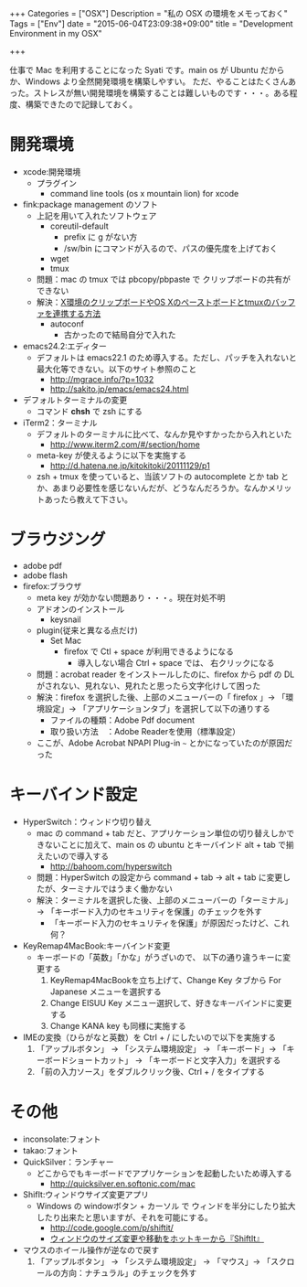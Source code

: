 +++
Categories = ["OSX"]
Description = "私の OSX の環境をメモっておく"
Tags = ["Env"]
date = "2015-06-04T23:09:38+09:00"
title = "Development Environment in my OSX"

+++

仕事で Mac を利用することになった Syati です。main os が Ubuntu だからか、Windows より全然開発環境を構築しやすい。
ただ、やることはたくさんあった。ストレスが無い開発環境を構築することは難しいものです・・・。ある程度、構築できたので記録しておく。
<!--more-->

# 開発環境

-   xcode:開発環境
    -   プラグイン
        -   command line tools (os x mountain lion) for xcode
-   fink:package management のソフト
    -   上記を用いて入れたソフトウェア
        -   coreutil-default
            -   prefix に g がない方
            -   /sw/bin にコマンドが入るので、パスの優先度を上げておく
        -   wget
        -   tmux
    -   問題：mac の tmux では pbcopy/pbpaste で クリップボードの共有ができない
    -   解決：[X環境のクリップボードやOS Xのペーストボードとtmuxのバッファを連携する方法](http://d.hatena.ne.jp/tmatsuu/20111220/1324399472)
        -   autoconf
            -   古かったので結局自分で入れた
-   emacs24.2:エディター
    -   デフォルトは emacs22.1 のため導入する。ただし、パッチを入れないと最大化等できない。以下のサイト参照のこと
        -   <http://mgrace.info/?p=1032>
        -   <http://sakito.jp/emacs/emacs24.html>
-   デフォルトターミナルの変更
    -   コマンド **chsh** で zsh にする
-   iTerm2：ターミナル
    -   デフォルトのターミナルに比べて、なんか見やすかったから入れといた
        -   <http://www.iterm2.com/#/section/home>
    -   meta-key が使えるように以下を実施する
        -   <http://d.hatena.ne.jp/kitokitoki/20111129/p1>
    -   zsh + tmux を使っていると、当該ソフトの autocomplete とか tab とか、あまり必要性を感じないんだが、どうなんだろうか。なんかメリットあったら教えて下さい。

# ブラウジング

-   adobe pdf
-   adobe flash
-   firefox:ブラウザ
    -   meta key が効かない問題あり・・・。現在対処不明
    -   アドオンのインストール
        -   keysnail
    -   plugin(従来と異なる点だけ)
        -   Set Mac
            -   firefox で Ctl + space が利用できるようになる
                -   導入しない場合 Ctrl + space では、 右クリックになる
    -   問題：acrobat reader をインストールしたのに、firefox から pdf の DL がされない、見れない、見れたと思ったら文字化けして困った
    -   解決：firefox を選択した後、上部のメニューバーの「 firefox 」-> 「環境設定」-> 「アプリケーションタブ」を選択して以下の通りする
        -   ファイルの種類：Adobe Pdf document
        -   取り扱い方法　：Adobe Readerを使用（標準設定）
    -   ここが、Adobe Acrobat NPAPI Plug-in `~` とかになっていたのが原因だった

# キーバインド設定

-   HyperSwitch：ウィンドウ切り替え
    -   mac の command + tab だと、アプリケーション単位の切り替えしかできないことに加えて、main os の ubuntu とキーバインド alt + tab で揃えたいので導入する
        -   <http://bahoom.com/hyperswitch>
    -   問題：HyperSwitch の設定から command + tab -> alt + tab に変更したが、ターミナルではうまく働かない
    -   解決：ターミナルを選択した後、上部のメニューバーの「ターミナル」 -> 「キーボード入力のセキュリティを保護」のチェックを外す
        -   「キーボード入力のセキュリティを保護」が原因だったけど、これ何？
-   KeyRemap4MacBook:キーバインド変更
    -   キーボードの「英数」「かな」がうざいので、 以下の通り違うキーに変更する
        1.  KeyRemap4MacBookを立ち上げて、Change Key タブから For Japanese メニューを選択する
        2.  Change EISUU Key メニュー選択して、好きなキーバインドに変更する
        3.  Change KANA key も同様に実施する
-   IMEの変換（ひらがなと英数）を Ctrl + / にしたいので以下を実施する
    1.  「アップルボタン」 -> 「システム環境設定」 -> 「キーボード」-> 「キーボードショートカット」 -> 「キーボードと文字入力」を選択する
    2.  「前の入力ソース」をダブルクリック後、Ctrl + / をタイプする

# その他

-   inconsolate:フォント
-   takao:フォント
-   QuickSilver：ランチャー
    -   どこからでもキーボードでアプリケーションを起動したいため導入する
        -   <http://quicksilver.en.softonic.com/mac>
-   ShifIt:ウィンドウサイズ変更アプリ
    -   Windows の windowボタン + カーソル で ウィンドを半分にしたり拡大したり出来たと思いますが、それを可能にする。
        -   <http://code.google.com/p/shiftit/>
        -   [ウィンドウのサイズ変更や移動をホットキーから『ShiftIt』](http://veadardiary.blog29.fc2.com/blog-entry-2764.html)
-   マウスのホイール操作が逆なので戻す
    1.  「アップルボタン」 -> 「システム環境設定」 -> 「マウス」-> 「スクロールの方向：ナチュラル」のチェックを外す
